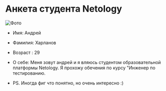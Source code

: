# Анкета студента Netology

![Фото](https://disk.yandex.ru/i/ZAe0mrWdUcqIJA)

- Имя: Андрей
- Фамилия: Харланов 
- Возраст : 29

- О себе: Меня зовут андрей и я вляюсь студентом образовательной платформы Netology. Я прохожу обечения по курсу "Инженер по тестированию. 

- PS. Иногда фиг что понятно, но очень интересно :)